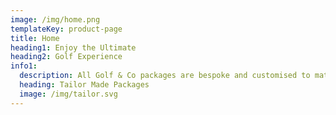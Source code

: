 ```yaml
---
image: /img/home.png
templateKey: product-page
title: Home
heading1: Enjoy the Ultimate
heading2: Golf Experience
info1:
  description: All Golf & Co packages are bespoke and customised to match your requirements
  heading: Tailor Made Packages
  image: /img/tailor.svg
---
```



